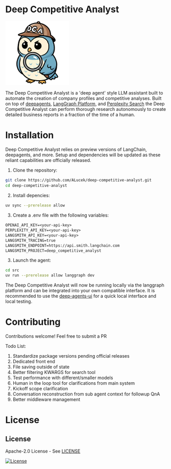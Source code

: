 # Deep Competitive Analyst

<img src="./dca_logo.png" width=200>

The Deep Competitive Analyst is a 'deep agent' style LLM assistant built to automate the creation of company profiles and competitive analyses. Built on top of [deepagents](https://github.com/langchain-ai/deepagents), [LangGraph Platform](https://www.langchain.com/langgraph-platform), and [Perplexity Search](https://docs.perplexity.ai/getting-started/overview) the Deep Competitive Analyst can perform thorough research autonomously to create detailed business reports in a fraction of the time of a human.

# Installation

Deep Competitive Analyst relies on preview versions of LangChain, deepagents, and more. Setup and dependencies will be updated as these reliant capabilities are officially released.

1. Clone the repository:

```bash
git clone https://github.com/ALucek/deep-competitive-analyst.git
cd deep-competitive-analyst
```

2. Install depencies:

```bash
uv sync --prerelease allow
```

3. Create a .env file with the following variables:

```env
OPENAI_API_KEY=<your-api-key>
PERPLEXITY_API_KEY=<your-api-key>
LANGSMITH_API_KEY=<your-api-key>
LANGSMITH_TRACING=true
LANGSMITH_ENDPOINT=https://api.smith.langchain.com
LANGSMITH_PROJECT=deep_competitive_analyst
```

3. Launch the agent:

```bash
cd src
uv run --prerelease allow langgraph dev  
```

The Deep Competitive Analyst will now be running locally via the langgraph platform and can be integrated into your own compatible interface. It is recommended to use the [deep-agents-ui](https://github.com/langchain-ai/deep-agents-ui) for a quick local interface and local testing.

# Contributing

Contributions welcome! Feel free to submit a PR

Todo List:  
1. Standardize package versions pending official releases
2. Dedicated front end
3. File saving outside of state
4. Better filtering KWARGS for search tool
5. Test performance with different/smaller models
6. Human in the loop tool for clarifications from main system
7. Kickoff scope clarification
8. Conversation reconstruction from sub agent context for followup QnA
9. Better middleware management

# License

## License

Apache-2.0 License - See [LICENSE](LICENSE)

[![License](https://img.shields.io/badge/License-Apache_2.0-blue.svg)](https://opensource.org/licenses/Apache-2.0)
